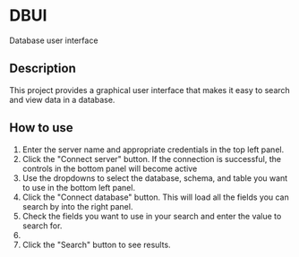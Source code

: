 # DBUI
Database user interface

<h2>Description</h2>
This project provides a graphical user interface that makes it easy to search and view data in a database.

<h2>How to use</h2>
<ol>
<li>Enter the server name and appropriate credentials in the top left panel.</li>
<li>Click the "Connect server" button. If the connection is successful, the controls in the bottom panel will become active</li>
<li>Use the dropdowns to select the database, schema, and table you want to use in the bottom left panel.</li>
<li>Click the "Connect database" button. This will load all the fields you can search by into the right panel.</li>
<li>Check the fields you want to use in your search and enter the value to search for.<li>
<li>Click the "Search" button to see results.</li>
</ol>